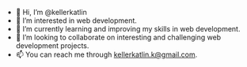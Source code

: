 - 👋 Hi, I’m @kellerkatlin
- 👀 I’m interested in web development.
- 🌱 I’m currently learning and improving my skills in web development.
- 💞️ I’m looking to collaborate on interesting and challenging web development projects.
- 📫 You can reach me through kellerkatlin.k@gmail.com.

<!---
kellerkatlin/kellerkatlin is a ✨ special ✨ repository because its `README.md` (this file) appears on your GitHub profile.
You can click the Preview link to take a look at your changes.
--->
